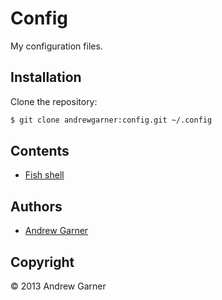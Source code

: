 # Config

My configuration files.


## Installation

Clone the repository:

```sh
$ git clone andrewgarner:config.git ~/.config
```


## Contents

- [Fish shell](fish)

## Authors

- [Andrew Garner](https://github.com/andrewgarner/)


## Copyright

© 2013 Andrew Garner
